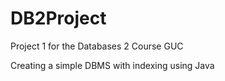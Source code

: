 # DB2Project
Project 1 for the Databases 2 Course GUC

Creating a simple DBMS with indexing using Java
